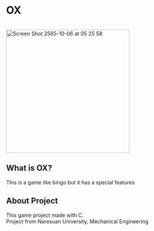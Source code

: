 # OX
<br>

<img width="334" alt="Screen Shot 2565-10-06 at 05 25 58" src="https://user-images.githubusercontent.com/86193685/194175200-51362c9d-098b-4ab9-8907-2fa06f7dabd0.png">

## What is OX?
This is a game like bingo but it has a special features

## About Project
This game project made with C.<br>
Project from Naresuan University, Mechanical Engineering<br>
